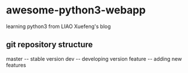 # awesome-python3-webapp
learning python3 from LIAO Xuefeng's blog

## git repository structure
master -- stable version
dev -- developing version
feature -- adding new features
